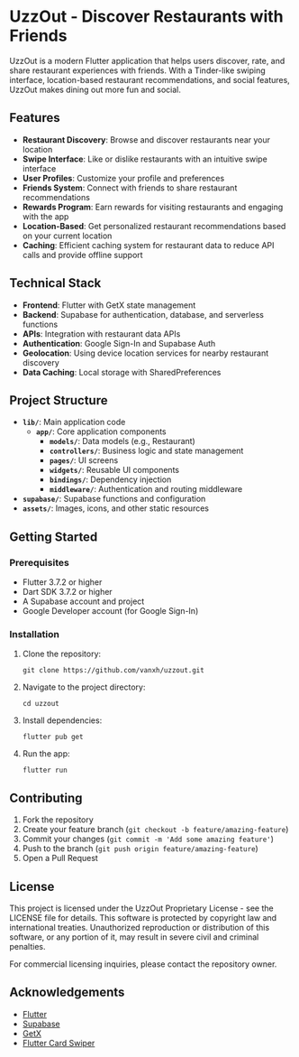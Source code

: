 # UzzOut - Discover Restaurants with Friends

UzzOut is a modern Flutter application that helps users discover, rate, and share restaurant experiences with friends. With a Tinder-like swiping interface, location-based restaurant recommendations, and social features, UzzOut makes dining out more fun and social.

## Features

- **Restaurant Discovery**: Browse and discover restaurants near your location
- **Swipe Interface**: Like or dislike restaurants with an intuitive swipe interface
- **User Profiles**: Customize your profile and preferences
- **Friends System**: Connect with friends to share restaurant recommendations
- **Rewards Program**: Earn rewards for visiting restaurants and engaging with the app
- **Location-Based**: Get personalized restaurant recommendations based on your current location
- **Caching**: Efficient caching system for restaurant data to reduce API calls and provide offline support

## Technical Stack

- **Frontend**: Flutter with GetX state management
- **Backend**: Supabase for authentication, database, and serverless functions
- **APIs**: Integration with restaurant data APIs
- **Authentication**: Google Sign-In and Supabase Auth
- **Geolocation**: Using device location services for nearby restaurant discovery
- **Data Caching**: Local storage with SharedPreferences

## Project Structure

- **`lib/`**: Main application code
  - **`app/`**: Core application components
    - **`models/`**: Data models (e.g., Restaurant)
    - **`controllers/`**: Business logic and state management
    - **`pages/`**: UI screens
    - **`widgets/`**: Reusable UI components
    - **`bindings/`**: Dependency injection
    - **`middleware/`**: Authentication and routing middleware
- **`supabase/`**: Supabase functions and configuration
- **`assets/`**: Images, icons, and other static resources

## Getting Started

### Prerequisites

- Flutter 3.7.2 or higher
- Dart SDK 3.7.2 or higher
- A Supabase account and project
- Google Developer account (for Google Sign-In)

### Installation

1. Clone the repository:
   ```
   git clone https://github.com/vanxh/uzzout.git
   ```

2. Navigate to the project directory:
   ```
   cd uzzout
   ```

3. Install dependencies:
   ```
   flutter pub get
   ```

4. Run the app:
   ```
   flutter run
   ```

## Contributing

1. Fork the repository
2. Create your feature branch (`git checkout -b feature/amazing-feature`)
3. Commit your changes (`git commit -m 'Add some amazing feature'`)
4. Push to the branch (`git push origin feature/amazing-feature`)
5. Open a Pull Request

## License

This project is licensed under the UzzOut Proprietary License - see the LICENSE file for details. This software is protected by copyright law and international treaties. Unauthorized reproduction or distribution of this software, or any portion of it, may result in severe civil and criminal penalties.

For commercial licensing inquiries, please contact the repository owner.

## Acknowledgements

- [Flutter](https://flutter.dev/)
- [Supabase](https://supabase.io/)
- [GetX](https://pub.dev/packages/get)
- [Flutter Card Swiper](https://pub.dev/packages/flutter_card_swiper)
